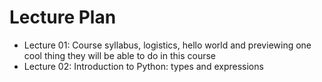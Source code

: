 # Lecture Plan

* Lecture 01:  Course syllabus, logistics, hello world and previewing one cool thing they will be able to do in this course
* Lecture 02:  Introduction to Python: types and expressions
